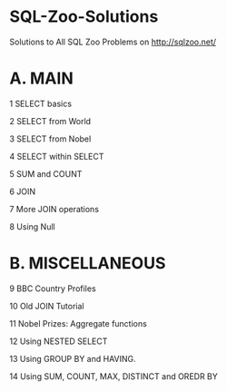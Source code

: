 # SQL-Zoo-Solutions
Solutions to All SQL Zoo Problems on http://sqlzoo.net/

# A. MAIN 
1 SELECT basics

2  SELECT from World

3 SELECT from Nobel

4 SELECT within SELECT

5 SUM and COUNT

6 JOIN

7 More JOIN operations

8 Using Null


# B. MISCELLANEOUS


9 BBC Country Profiles

10 Old JOIN Tutorial

11 Nobel Prizes: Aggregate functions

12  Using NESTED SELECT

13 Using GROUP BY and HAVING.

14 Using SUM, COUNT, MAX, DISTINCT and OREDR BY
